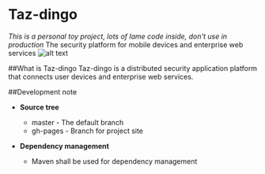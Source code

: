 Taz-dingo
=========
*This is a personal toy project, lots of lame code inside, don't use in production*
The security platform for mobile devices and enterprise web services
![alt text](http://wow.zamimg.com/images/hearthstone/cards/enus/animated/CS2_179_premium.gif "Taz Dingo!!")

##What is Taz-dingo
Taz-dingo is a distributed security application platform that connects user devices and enterprise web services.

##Development note
* **Source tree**
	* master - The default branch
	* gh-pages - Branch for project site

* **Dependency management**
	* Maven shall be used for dependency management
